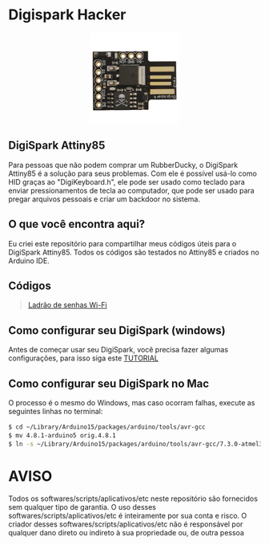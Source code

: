 # Digispark Hacker

<p align="center">
    <img src="/images/DH.png" width="180" />
    
 
## DigiSpark Attiny85
Para pessoas que não podem comprar um RubberDucky, o DigiSpark Attiny85 é a solução para seus problemas. Com ele é possível usá-lo como HID graças ao "DigiKeyboard.h", ele pode ser usado como teclado para enviar pressionamentos de tecla ao computador, que pode ser usado para pregar arquivos pessoais e criar um backdoor no sistema.

## O que você encontra aqui?
Eu criei este repositório para compartilhar meus códigos úteis para o DigiSpark Attiny85. Todos os códigos são testados no Attiny85 e criados no Arduino IDE.
    
## Códigos
>[Ladrão de senhas Wi-Fi](https://github.com/lucasbustamante/Digispark_Hacker/tree/master/payloads/ladrao_de_senha_wifi)
    
## Como configurar seu DigiSpark (windows)
Antes de começar usar seu DigiSpark, você precisa fazer algumas configurações, para isso siga este [TUTORIAL](https://embarcados.com.br/instalando-o-attiny85-no-windows/)

## Como configurar seu DigiSpark no Mac

O processo é o mesmo do Windows, mas caso ocorram falhas, execute as seguintes linhas no terminal:

```bash
$ cd ~/Library/Arduino15/packages/arduino/tools/avr-gcc
$ mv 4.8.1-arduino5 orig.4.8.1
$ ln -s ~/Library/Arduino15/packages/arduino/tools/avr-gcc/7.3.0-atmel3.6.1-arduino7 4.8.1-arduino5
```

    
 
# AVISO
Todos os softwares/scripts/aplicativos/etc neste repositório são fornecidos sem qualquer tipo de garantia. O uso desses softwares/scripts/aplicativos/etc é inteiramente por sua conta e risco. O criador desses softwares/scripts/aplicativos/etc não é responsável por qualquer dano direto ou indireto à sua propriedade ou, de outra pessoa
